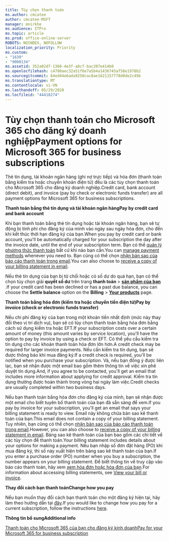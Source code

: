 ```yaml
---
title: Tùy chọn thanh toán
ms.author: cmcatee
author: cmcatee-MSFT
manager: mnirkhe
ms.audience: ITPro
ms.topic: article
ms.prod: office-online-server
ROBOTS: NOINDEX, NOFOLLOW
localization_priority: Priority
ms.custom:
- "1639"
- "9000134"
ms.assetid: 352a02d7-1368-4e3f-a8cf-bac207e414b0
ms.openlocfilehash: c4780aec32a51f6e7a5b4a1436745af58e1978b2
ms.sourcegitcommit: 64ed44e6ada9250cac8ae1621157f78d0de2c49b
ms.translationtype: MT
ms.contentlocale: vi-VN
ms.lasthandoff: 05/29/2020
ms.locfileid: "44418274"
---
```

# <a name="payment-options-for-microsoft-365-for-business-subscriptions"></a><span data-ttu-id="50c73-102">Tùy chọn thanh toán cho Microsoft 365 cho đăng ký doanh nghiệp</span><span class="sxs-lookup"><span data-stu-id="50c73-102">Payment options for Microsoft 365 for business subscriptions</span></span>
  
<span data-ttu-id="50c73-103">Thẻ tín dụng, tài khoản ngân hàng (ghi nợ trực tiếp) và hóa đơn (thanh toán bằng kiểm tra hoặc chuyển khoản điện tử) đều là các tùy chọn thanh toán cho Microsoft 365 cho đăng ký doanh nghiệp.</span><span class="sxs-lookup"><span data-stu-id="50c73-103">Credit card, bank account (direct debit), and invoice (pay by check or electronic funds transfer) are all payment options for Microsoft 365 for business subscriptions.</span></span>
  
<span data-ttu-id="50c73-104">**Thanh toán bằng thẻ tín dụng và tài khoản ngân hàng**</span><span class="sxs-lookup"><span data-stu-id="50c73-104">**Pay by credit card and bank account**</span></span>
  
<span data-ttu-id="50c73-105">Khi bạn thanh toán bằng thẻ tín dụng hoặc tài khoản ngân hàng, bạn sẽ tự động bị tính phí cho đăng ký của mình vào ngày sau ngày hóa đơn, cho đến khi kết thúc thời hạn đăng ký của bạn.</span><span class="sxs-lookup"><span data-stu-id="50c73-105">When you pay by credit card or bank account, you'll be automatically charged for your subscription the day after the invoice date, until the end of your subscription term.</span></span> <span data-ttu-id="50c73-106">Bạn có thể [quản lý phương thức thanh toán](https://docs.microsoft.com/microsoft-365/commerce/billing-and-payments/manage-payment-methods) bất cứ khi nào bạn cần.</span><span class="sxs-lookup"><span data-stu-id="50c73-106">You can [manage payment methods](https://docs.microsoft.com/microsoft-365/commerce/billing-and-payments/manage-payment-methods) whenever you need to.</span></span> <span data-ttu-id="50c73-107">Bạn cũng có thể chọn [nhận bản sao của báo cáo thanh toán trong email](https://docs.microsoft.com/office365/admin/subscriptions-and-billing/pay-for-your-subscription#receive-a-copy-of-your-billing-statement-in-email).</span><span class="sxs-lookup"><span data-stu-id="50c73-107">You can also choose to [receive a copy of your billing statement in email](https://docs.microsoft.com/office365/admin/subscriptions-and-billing/pay-for-your-subscription#receive-a-copy-of-your-billing-statement-in-email).</span></span>
  
<span data-ttu-id="50c73-108">Nếu thẻ tín dụng của bạn bị từ chối hoặc có số dư do quá hạn, bạn có thể chọn tùy chọn giải **quyết số dư** trên trang **thanh toán** \> **[sản phẩm của bạn](https://go.microsoft.com/fwlink/p/?linkid=842054)** .</span><span class="sxs-lookup"><span data-stu-id="50c73-108">If your credit card has been declined or has a past due balance, you can choose the **Settle balance** option on the **Billing** \> **[Your products](https://go.microsoft.com/fwlink/p/?linkid=842054)** page.</span></span>
  
<span data-ttu-id="50c73-109">**Thanh toán bằng hóa đơn (kiểm tra hoặc chuyển tiền điện tử)**</span><span class="sxs-lookup"><span data-stu-id="50c73-109">**Pay by invoice (check or electronic funds transfer)**</span></span>
  
<span data-ttu-id="50c73-110">Nếu chi phí đăng ký của bạn trong một khoản tiền nhất định (mức này thay đổi theo vị trí dịch vụ), bạn sẽ có tùy chọn thanh toán bằng hóa đơn bằng cách sử dụng kiểm tra hoặc EFT.</span><span class="sxs-lookup"><span data-stu-id="50c73-110">If your subscription costs over a certain amount of money (this amount varies by service location), you'll have the option to pay by invoice by using a check or EFT.</span></span> <span data-ttu-id="50c73-111">Có thể yêu cầu kiểm tra tín dụng cho các khoản thanh toán hóa đơn lớn hơn.</span><span class="sxs-lookup"><span data-stu-id="50c73-111">A credit check may be required for larger invoice payments.</span></span> <span data-ttu-id="50c73-112">Nếu cần kiểm tra tín dụng, bạn sẽ được thông báo khi mua đăng ký.</span><span class="sxs-lookup"><span data-stu-id="50c73-112">If a credit check is required, you'll be notified when you purchase your subscription.</span></span> <span data-ttu-id="50c73-113">Và, nếu bạn đồng ý được liên lạc, bạn sẽ nhận được một email bao gồm thêm thông tin về việc xin phê duyệt tín dụng.</span><span class="sxs-lookup"><span data-stu-id="50c73-113">And, if you agree to be contacted, you'll get an email that includes more information about applying for credit approval.</span></span> <span data-ttu-id="50c73-114">Kiểm tra tín dụng thường được hoàn thành trong vòng hai ngày làm việc.</span><span class="sxs-lookup"><span data-stu-id="50c73-114">Credit checks are usually completed within two business days.</span></span>
  
<span data-ttu-id="50c73-115">Nếu bạn thanh toán bằng hóa đơn cho đăng ký của mình, bạn sẽ nhận được một email cho biết tuyên bố thanh toán của bạn đã sẵn sàng để xem.</span><span class="sxs-lookup"><span data-stu-id="50c73-115">If you pay by invoice for your subscription, you'll get an email that says your billing statement is ready to view.</span></span> <span data-ttu-id="50c73-116">Email này không chứa bản sao kê thanh toán của bạn.</span><span class="sxs-lookup"><span data-stu-id="50c73-116">This email does not contain a copy of your billing statement.</span></span> <span data-ttu-id="50c73-117">Tuy nhiên, bạn cũng có thể chọn [nhận bản sao của báo cáo thanh toán trong email](https://docs.microsoft.com/office365/admin/subscriptions-and-billing/pay-for-your-subscription#receive-a-copy-of-your-billing-statement-in-email).</span><span class="sxs-lookup"><span data-stu-id="50c73-117">However, you can also choose to [receive a copy of your billing statement in email](https://docs.microsoft.com/office365/admin/subscriptions-and-billing/pay-for-your-subscription#receive-a-copy-of-your-billing-statement-in-email).</span></span> <span data-ttu-id="50c73-118">Bảng sao kê thanh toán của bạn bao gồm các chi tiết về các tùy chọn để thanh toán.</span><span class="sxs-lookup"><span data-stu-id="50c73-118">Your billing statement includes details about your options for making a payment.</span></span> <span data-ttu-id="50c73-119">Nếu bạn nhập số đơn đặt hàng (PO) khi mua đăng ký, thì số này xuất hiện trên bảng sao kê thanh toán của bạn.</span><span class="sxs-lookup"><span data-stu-id="50c73-119">If you enter a purchase order (PO) number when you buy a subscription, the number appears on your billing statement.</span></span> <span data-ttu-id="50c73-120">Để biết thông tin về truy cập vào báo cáo thanh toán, hãy xem [xem hóa đơn hoặc hóa đơn của bạn](https://docs.microsoft.com/office365/admin/subscriptions-and-billing/view-your-bill-or-invoice).</span><span class="sxs-lookup"><span data-stu-id="50c73-120">For information about accessing billing statements, see [View your bill or invoice](https://docs.microsoft.com/office365/admin/subscriptions-and-billing/view-your-bill-or-invoice).</span></span>
  
<span data-ttu-id="50c73-121">**Thay đổi cách bạn thanh toán**</span><span class="sxs-lookup"><span data-stu-id="50c73-121">**Change how you pay**</span></span>
  
<span data-ttu-id="50c73-122">Nếu bạn muốn thay đổi cách bạn thanh toán cho một đăng ký hiện tại, hãy làm theo hướng dẫn tại [đây](https://docs.microsoft.com/office365/admin/subscriptions-and-billing/change-payment-method).</span><span class="sxs-lookup"><span data-stu-id="50c73-122">If you would like to change how you pay for a current subscription, follow the instructions [here](https://docs.microsoft.com/office365/admin/subscriptions-and-billing/change-payment-method).</span></span>
  
<span data-ttu-id="50c73-123">**Thông tin bổ sung**</span><span class="sxs-lookup"><span data-stu-id="50c73-123">**Additional info**</span></span>
  
[<span data-ttu-id="50c73-124">Thanh toán cho Microsoft 365 của bạn cho đăng ký kinh doanh</span><span class="sxs-lookup"><span data-stu-id="50c73-124">Pay for your Microsoft 365 for business subscription</span></span>](https://docs.microsoft.com/office365/admin/subscriptions-and-billing/pay-for-your-subscription)